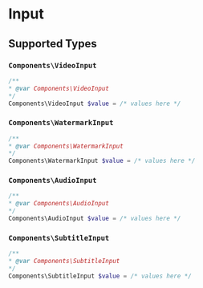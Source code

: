 # Input


## Supported Types

### `Components\VideoInput`

```php
/**
* @var Components\VideoInput
*/
Components\VideoInput $value = /* values here */
```

### `Components\WatermarkInput`

```php
/**
* @var Components\WatermarkInput
*/
Components\WatermarkInput $value = /* values here */
```

### `Components\AudioInput`

```php
/**
* @var Components\AudioInput
*/
Components\AudioInput $value = /* values here */
```

### `Components\SubtitleInput`

```php
/**
* @var Components\SubtitleInput
*/
Components\SubtitleInput $value = /* values here */
```

